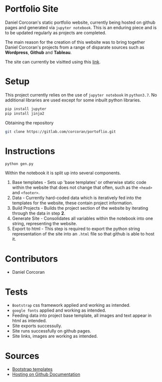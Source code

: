 # Portfolio Site
Daniel Corcoran's static portfolio website, currently being hosted on github pages and generated via `jupyter notebook`. This is an enduring piece and is to be updated regularly as projects are completed. 

The main reason for the creation of this website was to bring together Daniel Corcoran's projects from a range of disparate sources such as **Wordpress**, **Github** and **Tableau**.

The site can currently be visitted using this [link](https://danielc92.github.io/portfolio-site/).

# Setup
This project currently relies on the use of `jupyter notebook` in `python3.7`. No additional libraries are used except for some inbuilt python libraries.

```sh
pip install jupyter
pip install jinja2
```

Obtaining the repository
```sh
git clone https://gitlab.com/corcoran/portoflio.git
```

# Instructions
```
python gen.py
```

Within the notebook it is split up into several components.
1. Base templates - Sets up 'base templates' or otherwise static code within the website that does not change that often, such as the `<head>` and `<footer>`. 
2. Data - Currently hard-coded data which is iteratively fed into the templates for the website, these contain project information.
3. Build Projects - Builds the project section of the website by iterating through the data in step **2**.
4. Generate Site - Consolidates all variables within the notebook into one string, representing the website.
5. Export to html - This step is required to export the python string representation of the site into an `.html` file so that github is able to host it.

# Contributors
- Daniel Corcoran

# Tests
- `Bootstrap` css framework applied and working as intended.
- `google fonts` applied and working as intended.
- Feeding data into project base template, all images and text appear in html as intended.
- Site exports successully.
- Site runs successfully on github pages.
- Site links, images are working as intended.

# Sources
- [Bootstrap templates](https://startbootstrap.com/template-categories/all/)
- [Hosting on Github Documentation](https://pages.github.com/)